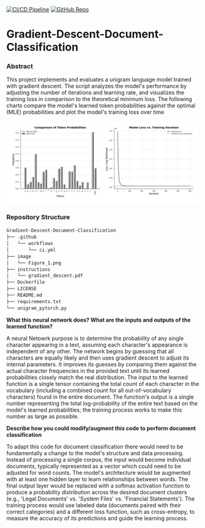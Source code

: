[![CI/CD Pipeline](https://img.shields.io/github/actions/workflow/status/U1186204/Gradient-Descent-Document-Classification/ci.yml?branch=main&style=for-the-badge&logo=githubactions&logoColor=white&label=CI%2FCD%20Pipeline)](https://github.com/U1186204/Gradient-Descent-Document-Classification/actions/workflows/ci.yml)
[![GitHub Repo](https://img.shields.io/badge/View_on-GitHub-24292e?style=for-the-badge&logo=github&logoColor=white)](https://github.com/U1186204/Gradient-Descent-Document-Classification)
# Gradient-Descent-Document-Classification

### Abstract
This project implements and evaluates a unigram language model trained with gradient descent. The script analyzes the model's performance by adjusting the number of iterations and learning rate, and visualizes the training loss in comparison to the theoretical minimum loss. The following charts compare the model's learned token probabilities against the optimal (MLE) probabilities and plot the model's training loss over time 

![Project Visualization](image/Figure_1.png)


### Repository Structure
```txt
Gradient-Descent-Document-Classification
├── .github
│   └── workflows
│       └── ci.yml
├── image
│   └── Figure_1.png
├── instructions
│   └── gradient_descent.pdf
├── Dockerfile
├── LICENSE
├── README.md
├── requirements.txt
└── unigram_pytorch.py
```

**What this neural network does? What are the inputs and outputs of the learned function?**

A neural Netowrk purpose is to determine the probability of any single character appearing in a text, assuming each character's appearance is independent of any other. The network begins by guessing that all characters are equally likely and then uses gradient descent to adjust its internal parameters. It improves its guesses by comparing them against the actual character frequencies in the provided text until its learned probabilities closely match the real distribution. The input to the learned function is a single tensor containing the total count of each character in the vocabulary (including a combined count for all out-of-vocabulary characters) found in the entire document. The function's output is a single number representing the total log-probability of the entire text based on the model's learned probabilities; the training process works to make this number as large as possible.

**Describe how you could modify/augment this code to perform document classification**

To adapt this code for document classification there would need to be fundamentally a change to the model's structure and data processing. Instead of processing a single corpus, the input would become individual documents, typically represented as a vector which could need to be adjusted for word counts. The model's architecture would be augmented with at least one hidden layer to learn relationships between words. The final output layer would be replaced with a softmax activation function to produce a probability distribution across the desired document clusters (e.g., 'Legal Documents' vs. 'System Files' vs. 'Financial Statements'). The training process would use labeled data (documents paired with their correct categories) and a different loss function, such as cross-entropy, to measure the accuracy of its predictions and guide the learning process.
